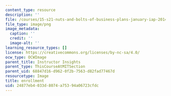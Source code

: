 ```yaml
---
content_type: resource
description: ''
file: /courses/15-s21-nuts-and-bolts-of-business-plans-january-iap-2014/24877eb4033d8074a75394a06723cfdc_58.png
file_type: image/png
image_metadata:
  caption: ''
  credit: ''
  image-alt: ''
learning_resource_types: []
license: https://creativecommons.org/licenses/by-nc-sa/4.0/
ocw_type: OCWImage
parent_title: Instructor Insights
parent_type: ThisCourseAtMITSection
parent_uid: 68847d16-d962-0f2b-7563-d82fad77467d
resourcetype: Image
title: enrollment
uid: 24877eb4-033d-8074-a753-94a06723cfdc
---
```

